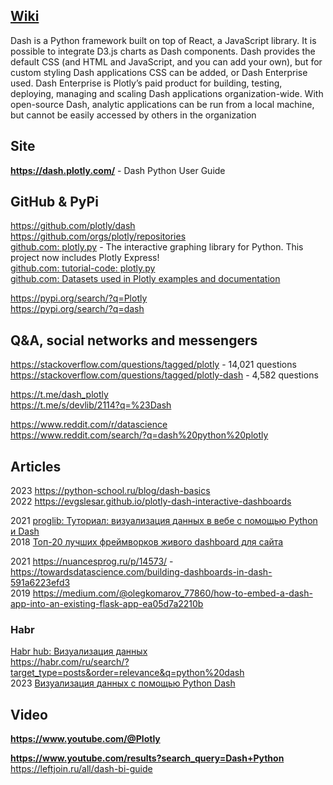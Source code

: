 ## [Wiki](https://en.wikipedia.org/wiki/Plotly#Dash)               
Dash is a Python framework built on top of React, a JavaScript library. 
It is possible to integrate D3.js charts as Dash components. 
Dash provides the default CSS (and HTML and JavaScript, and you can add your own), but for custom styling Dash applications CSS can be added, or Dash Enterprise used.
Dash Enterprise is Plotly’s paid product for building, testing, deploying, managing and scaling Dash applications organization-wide.
 With open-source Dash, analytic applications can be run from a local machine, but cannot be easily accessed by others in the organization

## Site              
**https://dash.plotly.com/** - Dash Python User Guide                  

## GitHub & PyPi         
https://github.com/plotly/dash          
https://github.com/orgs/plotly/repositories                 
[github.com: plotly.py](https://github.com/plotly/plotly.py) - The interactive graphing library for Python. This project now includes Plotly Express!            
[github.com: tutorial-code: plotly.py](https://github.com/plotly/tutorial-code)                     
[github.com: Datasets used in Plotly examples and documentation](https://github.com/plotly/datasets)                   
          
https://pypi.org/search/?q=Plotly             
https://pypi.org/search/?q=dash                     

## Q&A, social networks and messengers             
https://stackoverflow.com/questions/tagged/plotly - 14,021 questions                
https://stackoverflow.com/questions/tagged/plotly-dash - 4,582 questions                 

https://t.me/dash_plotly           
https://t.me/s/devlib/2114?q=%23Dash         

https://www.reddit.com/r/datascience             
https://www.reddit.com/search/?q=dash%20python%20plotly            

## Articles         
2023 https://python-school.ru/blog/dash-basics         
2022 https://evgslesar.github.io/plotly-dash-interactive-dashboards            

2021 [proglib: Туториал: визуализация данных в вебе с помощью Python и Dash](https://proglib.io/p/tutorial-vizualizaciya-dannyh-v-vebe-s-pomoshchyu-python-i-dash-2021-01-11)             
2018 [Топ-20 лучших фреймворков живого dashboard для сайта](https://proglib.io/p/site-dashboard)    
     
2021 https://nuancesprog.ru/p/14573/ - https://towardsdatascience.com/building-dashboards-in-dash-591a6223efd3         
2019 https://medium.com/@olegkomarov_77860/how-to-embed-a-dash-app-into-an-existing-flask-app-ea05d7a2210b          

### Habr         
[Habr hub: Визуализация данных](https://habr.com/ru/hubs/data_visualization/articles/)   
https://habr.com/ru/search/?target_type=posts&order=relevance&q=python%20dash                
2023 [Визуализация данных с помощью Python Dash](https://habr.com/ru/companies/otus/articles/716190/)           

## Video         
**https://www.youtube.com/@Plotly**


**https://www.youtube.com/results?search_query=Dash+Python**
https://leftjoin.ru/all/dash-bi-guide             
